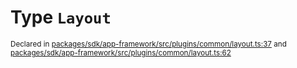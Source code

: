 # Type `Layout`
<sub>Declared in [packages/sdk/app-framework/src/plugins/common/layout.ts:37](https://github.com/dxos/dxos/blob/061d3392e/packages/sdk/app-framework/src/plugins/common/layout.ts#L37) and [packages/sdk/app-framework/src/plugins/common/layout.ts:62](https://github.com/dxos/dxos/blob/061d3392e/packages/sdk/app-framework/src/plugins/common/layout.ts#L62)</sub>






